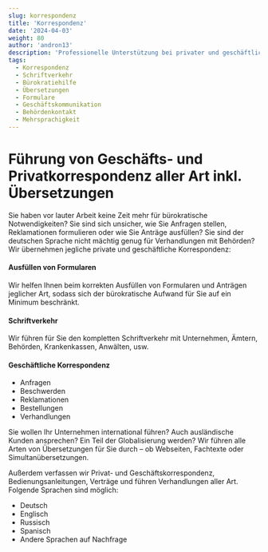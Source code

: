 ```yaml
---
slug: korrespondenz
title: 'Korrespondenz'
date: '2024-04-03'
weight: 80
author: 'andron13'
description: 'Professionelle Unterstützung bei privater und geschäftlicher Korrespondenz, Formularen, Schriftverkehr und Übersetzungen in mehreren Sprachen.'
tags:
  - Korrespondenz
  - Schriftverkehr
  - Bürokratiehilfe
  - Übersetzungen
  - Formulare
  - Geschäftskommunikation
  - Behördenkontakt
  - Mehrsprachigkeit
---
```



# Führung von Geschäfts- und Privatkorrespondenz aller Art inkl. Übersetzungen

Sie haben vor lauter Arbeit keine Zeit mehr für bürokratische Notwendigkeiten? Sie sind sich unsicher, wie Sie Anfragen stellen, Reklamationen formulieren oder wie Sie Anträge ausfüllen? Sie sind der deutschen Sprache nicht mächtig genug für Verhandlungen mit Behörden? Wir übernehmen jegliche private und geschäftliche Korrespondenz:

#### Ausfüllen von Formularen

Wir helfen Ihnen beim korrekten Ausfüllen von Formularen und Anträgen jeglicher Art, sodass sich der bürokratische Aufwand für Sie auf ein Minimum beschränkt.

#### Schriftverkehr

Wir führen für Sie den kompletten Schriftverkehr mit Unternehmen, Ämtern, Behörden, Krankenkassen, Anwälten, usw.

#### Geschäftliche Korrespondenz

- Anfragen
- Beschwerden
- Reklamationen
- Bestellungen
- Verhandlungen

Sie wollen Ihr Unternehmen international führen? Auch ausländische Kunden ansprechen? Ein Teil der Globalisierung werden? Wir führen alle Arten von Übersetzungen für Sie durch – ob Webseiten, Fachtexte oder Simultanübersetzungen.

Außerdem verfassen wir Privat- und Geschäftskorrespondenz, Bedienungsanleitungen, Verträge und führen Verhandlungen aller Art. Folgende Sprachen sind möglich:

- Deutsch
- Englisch
- Russisch
- Spanisch
- Andere Sprachen auf Nachfrage
